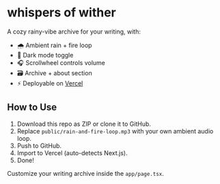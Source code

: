 
# whispers of wither

A cozy rainy-vibe archive for your writing, with:

- 🌧️ Ambient rain + fire loop
- 🌙 Dark mode toggle
- 🎧 Scrollwheel controls volume
- 🗃️ Archive + about section
- ⚡ Deployable on [Vercel](https://vercel.com)

## How to Use

1. Download this repo as ZIP or clone it to GitHub.
2. Replace `public/rain-and-fire-loop.mp3` with your own ambient audio loop.
3. Push to GitHub.
4. Import to Vercel (auto-detects Next.js).
5. Done!

Customize your writing archive inside the `app/page.tsx`.
